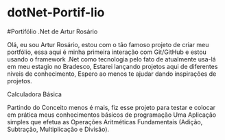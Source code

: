 # dotNet-Portif-lio

#Portifólio .Net de Artur Rosário

Olá, eu sou Artur Rosário, estou com o tão famoso projeto de criar meu portfólio, essa aqui é minha primeira interação com Git/GitHub
e estou usando o framework .Net como tecnologia pelo fato de atualmente usa-lá em meu estagio no Bradesco, Estarei lançando projetos aqui
de diferentes niveis de conhecimento, Espero ao menos te ajudar dando inspirações de projetos.

Calculadora Básica

Partindo do Conceito menos é mais, fiz esse projeto para testar e colocar em prática meus conhecimentos básicos de programação
Uma Aplicação simples que efetua as Operações Aritméticas Fundamentais (Adição, Subtração, Multiplicação e Divisão).
